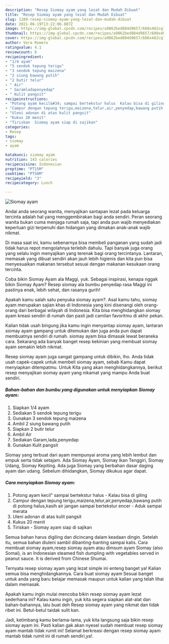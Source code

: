 ```yaml
---
description: "Resep Siomay ayam yang lezat dan Mudah Dibuat"
title: "Resep Siomay ayam yang lezat dan Mudah Dibuat"
slug: 1289-resep-siomay-ayam-yang-lezat-dan-mudah-dibuat
date: 2021-06-19T13:22:06.807Z
image: https://img-global.cpcdn.com/recipes/a9862bed884d9657/680x482cq70/siomay-ayam-foto-resep-utama.jpg
thumbnail: https://img-global.cpcdn.com/recipes/a9862bed884d9657/680x482cq70/siomay-ayam-foto-resep-utama.jpg
cover: https://img-global.cpcdn.com/recipes/a9862bed884d9657/680x482cq70/siomay-ayam-foto-resep-utama.jpg
author: Vera Romero
ratingvalue: 4.1
reviewcount: 8
recipeingredient:
- "1/4 ayam"
- "5 sendok tepung terigu"
- "3 sendok tepung maizena"
- "2 siung bawang putih"
- "2 butir telur"
- " Air"
- " Garamladapenyedap"
- " Kulit pangsit"
recipeinstructions:
- "Potong ayam kecil&#34; sampai bertekstur halus  Kalau bisa di giling"
- "Campur dengan tepung terigu,maizena,telur,air,penyedap,bawang putih di potong halus,kasih air jangan sampai bertekstur encer Aduk sampai merata"
- "Uleni adonan di atas kulit pangsit"
- "Kukus 20 menit"
- "Tiriskan  Siomay ayam siap di sajikan"
categories:
- Resep
tags:
- siomay
- ayam

katakunci: siomay ayam 
nutrition: 143 calories
recipecuisine: Indonesian
preptime: "PT15M"
cooktime: "PT50M"
recipeyield: "3"
recipecategory: Lunch

---
```



![Siomay ayam](https://img-global.cpcdn.com/recipes/a9862bed884d9657/680x482cq70/siomay-ayam-foto-resep-utama.jpg)

Andai anda seorang wanita, menyajikan santapan lezat pada keluarga tercinta adalah hal yang menggembirakan bagi anda sendiri. Peran seorang  wanita bukan cuma menjaga rumah saja, tapi anda pun wajib menyediakan keperluan gizi terpenuhi dan hidangan yang dimakan anak-anak wajib nikmat.

Di masa  saat ini, kamu sebenarnya bisa membeli panganan yang sudah jadi tidak harus repot mengolahnya terlebih dahulu. Tapi banyak juga orang yang selalu ingin menyajikan yang terenak bagi orang tercintanya. Lantaran, memasak yang dibuat sendiri akan jauh lebih higienis dan kita pun bisa menyesuaikan makanan tersebut sesuai dengan makanan kesukaan orang tercinta. 

Coba bikin Siomay Ayam ala Maggi, yuk. Sebagai inspirasi, kenapa nggak bikin Siomay Ayam? Resep siomay ala bumbu penyedap rasa Maggi ini pastinya enak, lebih sehat, dan rasanya gurih!

Apakah kamu salah satu penyuka siomay ayam?. Asal kamu tahu, siomay ayam merupakan sajian khas di Indonesia yang kini disenangi oleh orang-orang dari berbagai wilayah di Indonesia. Kita bisa menghidangkan siomay ayam kreasi sendiri di rumah dan pasti jadi camilan favoritmu di akhir pekan.

Kalian tidak usah bingung jika kamu ingin menyantap siomay ayam, lantaran siomay ayam gampang untuk ditemukan dan juga anda pun dapat membuatnya sendiri di rumah. siomay ayam bisa dimasak lewat beraneka cara. Sekarang ada banyak banget resep kekinian yang membuat siomay ayam semakin lebih nikmat.

Resep siomay ayam juga sangat gampang untuk dibikin, lho. Anda tidak usah capek-capek untuk membeli siomay ayam, sebab Kamu dapat menyiapkan ditempatmu. Untuk Kita yang akan menghidangkannya, berikut resep menyajikan siomay ayam yang nikamat yang mampu Anda buat sendiri.

<!--inarticleads1-->

##### Bahan-bahan dan bumbu yang digunakan untuk menyiapkan Siomay ayam:

1. Siapkan 1/4 ayam
1. Sediakan 5 sendok tepung terigu
1. Gunakan 3 sendok tepung maizena
1. Ambil 2 siung bawang putih
1. Siapkan 2 butir telur
1. Ambil  Air
1. Sediakan  Garam,lada,penyedap
1. Gunakan  Kulit pangsit


Siomay yang terbuat dari ayam mempunyai aroma yang lebih lembut dan empuk serta tidak setajam. Ada Siomay Ayam, Siomay Ikan Tenggiri, Siomay Udang, Siomay Kepiting. Ada juga Siomay yang berbahan dasar daging ayam dan udang. Sebelum dihidangkan, Siomay dikukus agar dapat. 

<!--inarticleads2-->

##### Cara menyiapkan Siomay ayam:

1. Potong ayam kecil&#34; sampai bertekstur halus  - Kalau bisa di giling
1. Campur dengan tepung terigu,maizena,telur,air,penyedap,bawang putih di potong halus,kasih air jangan sampai bertekstur encer - Aduk sampai merata
1. Uleni adonan di atas kulit pangsit
1. Kukus 20 menit
1. Tiriskan  - Siomay ayam siap di sajikan


Semua bahan harus digiling dan dicincang dalam keadaan dingin. Setelah itu, semua bahan diuleni sambil dibanting-banting sampai kalis. Cara membuat siomay ayam,resep siomay ayam atau dimsum ayam Siomay (also Somai), is an Indonesian steamed fish dumpling with vegetables served in peanut sauce. It is derived from Chinese Shumai. 

Ternyata resep siomay ayam yang lezat simple ini enteng banget ya! Kalian semua bisa menghidangkannya. Cara buat siomay ayam Sesuai banget untuk anda yang baru belajar memasak maupun untuk kalian yang telah lihai dalam memasak.

Apakah kamu ingin mulai mencoba bikin resep siomay ayam lezat sederhana ini? Kalau kamu ingin, yuk kita segera siapkan alat-alat dan bahan-bahannya, lalu buat deh Resep siomay ayam yang nikmat dan tidak ribet ini. Betul-betul taidak sulit kan. 

Jadi, ketimbang kamu berlama-lama, yuk kita langsung saja bikin resep siomay ayam ini. Pasti kalian gak akan nyesel sudah membuat resep siomay ayam mantab tidak rumit ini! Selamat berkreasi dengan resep siomay ayam mantab tidak rumit ini di rumah sendiri,ya!.

